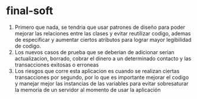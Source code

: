 # final-soft
1. Primero que nada, se tendria que usar patrones de diseño para poder mejorar las relaciones entre las clases y evitar reutilizar codigo, ademas de especificar y aumentar ciertos atributos para lograr mayor legibilidad de codigo.
2. Los nuevos casos de prueba que se deberian de adicionar serian actualizacion, borrado, cobrar el dinero a un determinado contacto y las transacciones exitosas o erroneas
3. Los riesgos que corre esta aplicacion es cuando se realizan ciertas transacciones por segundo, por lo que es importante mejorar el codigo y manejar mejor las instancias de las variables para evitar sobresaturar la memoria de un servidor al momento de usar la aplicación   
